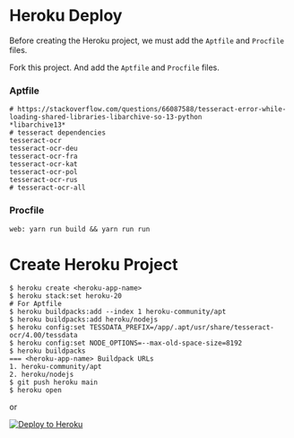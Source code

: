 # Heroku Deploy

Before creating the Heroku project, we must add the `Aptfile` and `Procfile` files.

Fork this project. And add the `Aptfile` and `Procfile` files. 

### Aptfile

```
# https://stackoverflow.com/questions/66087588/tesseract-error-while-loading-shared-libraries-libarchive-so-13-python
*libarchive13*
# tesseract dependencies
tesseract-ocr
tesseract-ocr-deu
tesseract-ocr-fra
tesseract-ocr-kat
tesseract-ocr-pol
tesseract-ocr-rus
# tesseract-ocr-all
```

### Procfile

```
web: yarn run build && yarn run run
```

# Create Heroku Project

```shell
$ heroku create <heroku-app-name>
$ heroku stack:set heroku-20
# For Aptfile
$ heroku buildpacks:add --index 1 heroku-community/apt
$ heroku buildpacks:add heroku/nodejs
$ heroku config:set TESSDATA_PREFIX=/app/.apt/usr/share/tesseract-ocr/4.00/tessdata
$ heroku config:set NODE_OPTIONS=--max-old-space-size=8192
$ heroku buildpacks
=== <heroku-app-name> Buildpack URLs
1. heroku-community/apt
2. heroku/nodejs
$ git push heroku main
$ heroku open
```

or

[![Deploy to Heroku](https://www.herokucdn.com/deploy/button.svg)](https://heroku.com/deploy?template=https://github.com/markvader/tesseract-server/tree/master)
